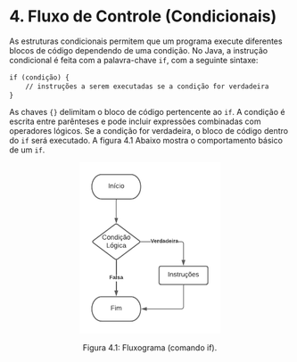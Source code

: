 # 4. Fluxo de Controle (Condicionais)

As estruturas condicionais permitem que um programa execute diferentes blocos de código dependendo de uma condição. No Java, a instrução condicional é feita com a palavra-chave `if`, com a seguinte sintaxe:

```
if (condição) {
    // instruções a serem executadas se a condição for verdadeira
}
```

As chaves `{}` delimitam o bloco de código pertencente ao `if`. A condição é escrita entre parênteses e pode incluir expressões combinadas com operadores lógicos. Se a condição for verdadeira, o bloco de código dentro do `if` será executado. A figura 4.1 Abaixo mostra o comportamento básico de um `if`.

<div align="center">
    <img src="../imgs/comando_if.png" width="50%" style="max-height: 80vh;"/>
    <p>Figura 4.1: Fluxograma (comando if).</p>
</div>
